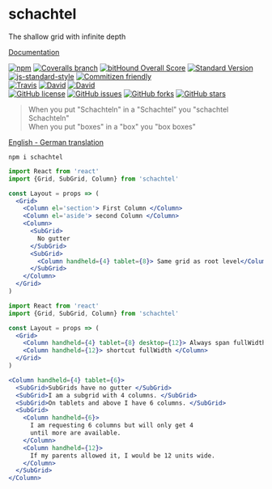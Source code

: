 # schachtel

The shallow grid with infinite depth

[Documentation](https://pixelass.github.io/schachtel/)

[![npm](https://img.shields.io/npm/v/schachtel.svg)](https://www.npmjs.com/package/schachtel)
[![Coveralls branch](https://img.shields.io/coveralls/pixelass/schachtel.svg)](https://coveralls.io/github/pixelass/schachtel)
[![bitHound Overall Score](https://www.bithound.io/github/pixelass/schachtel/badges/score.svg)](https://www.bithound.io/github/pixelass/schachtel)
[![Standard Version](https://img.shields.io/badge/release-standard%20version-brightgreen.svg)](https://github.com/conventional-changelog/standard-version)
[![js-standard-style](https://img.shields.io/badge/code%20style-standard-brightgreen.svg)](http://standardjs.com/)
[![Commitizen friendly](https://img.shields.io/badge/commitizen-friendly-brightgreen.svg)](http://commitizen.github.io/cz-cli/)  
[![Travis](https://img.shields.io/travis/pixelass/schachtel.svg)](https://travis-ci.org/pixelass/schachtel)
[![David](https://img.shields.io/david/pixelass/schachtel.svg)](https://david-dm.org/pixelass/schachtel)
[![David](https://img.shields.io/david/dev/pixelass/schachtel.svg)](https://david-dm.org/pixelass/schachtel#info=devDependencies&view=table)  
[![GitHub license](https://img.shields.io/github/license/pixelass/schachtel.svg)](https://github.com/pixelass/schachtel/blob/master/LICENSE)
[![GitHub issues](https://img.shields.io/github/issues/pixelass/schachtel.svg)](https://github.com/pixelass/schachtel/issues)
[![GitHub forks](https://img.shields.io/github/forks/pixelass/schachtel.svg)](https://github.com/pixelass/schachtel/network)
[![GitHub stars](https://img.shields.io/github/stars/pixelass/schachtel.svg)](https://github.com/pixelass/schachtel/stargazers)


> When you put "Schachteln" in a "Schachtel" you "schachtel Schachteln"  
> When you put "boxes" in a "box" you "box boxes"

[English - German translation](http://www.dict.cc/?s=schachteln)

```shell
npm i schachtel
```

```jsx
import React from 'react'
import {Grid, SubGrid, Column} from 'schachtel'

const Layout = props => (
  <Grid>
    <Column el='section'> First Column </Column>
    <Column el='aside'> second Column </Column>
    <Column>
      <SubGrid>
        No gutter
      </SubGrid>
      <SubGrid>
        <Column handheld={4} tablet={8}> Same grid as root level</Column>
      </SubGrid>
    </Column>
  </Grid>
)
```

```jsx
import React from 'react'
import {Grid, SubGrid, Column} from 'schachtel'

const Layout = props => (
  <Grid>
    <Column handheld={4} tablet={8} desktop={12}> Always span fullWidth</Column>
    <Column handheld={12}> shortcut fullWidth </Column>
  </Grid>
)
```

```jsx
<Column handheld={4} tablet={6}>
  <SubGrid>SubGrids have no gutter </SubGrid>
  <SubGrid>I am a subgrid with 4 columns. </SubGrid>
  <SubGrid>On tablets and above I have 6 columns. </SubGrid>
  <SubGrid>
    <Column handheld={6}>
      I am requesting 6 columns but will only get 4
      until more are available.
    </Column>
    <Column handheld={12}>
      If my parents allowed it, I would be 12 units wide.
    </Column>
  </SubGrid>
</Column>
```
